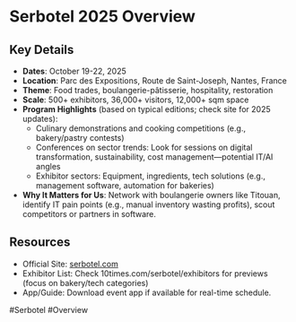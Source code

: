 # Serbotel 2025 Overview

## Key Details
- **Dates**: October 19-22, 2025
- **Location**: Parc des Expositions, Route de Saint-Joseph, Nantes, France
- **Theme**: Food trades, boulangerie-pâtisserie, hospitality, restoration
- **Scale**: 500+ exhibitors, 36,000+ visitors, 12,000+ sqm space
- **Program Highlights** (based on typical editions; check site for 2025 updates):
  - Culinary demonstrations and cooking competitions (e.g., bakery/pastry contests)
  - Conferences on sector trends: Look for sessions on digital transformation, sustainability, cost management—potential IT/AI angles
  - Exhibitor sectors: Equipment, ingredients, tech solutions (e.g., management software, automation for bakeries)
- **Why It Matters for Us**: Network with boulangerie owners like Titouan, identify IT pain points (e.g., manual inventory wasting profits), scout competitors or partners in software.

## Resources
- Official Site: [serbotel.com](https://www.serbotel.com/)
- Exhibitor List: Check 10times.com/serbotel/exhibitors for previews (focus on bakery/tech categories)
- App/Guide: Download event app if available for real-time schedule.

#Serbotel #Overview